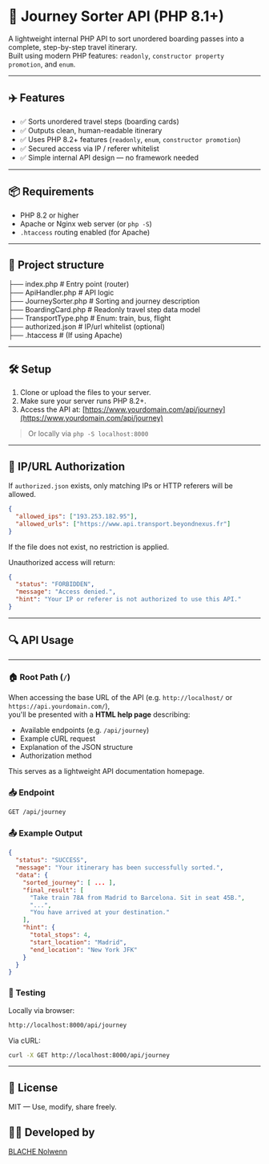 # 🧭 Journey Sorter API (PHP 8.1+)

A lightweight internal PHP API to sort unordered boarding passes into a complete, step-by-step travel itinerary.  
Built using modern PHP features: `readonly`, `constructor property promotion`, and `enum`.

---

## ✈️ Features

- ✅ Sorts unordered travel steps (boarding cards)
- ✅ Outputs clean, human-readable itinerary
- ✅ Uses PHP 8.2+ features (`readonly`, `enum`, `constructor promotion`)
- ✅ Secured access via IP / referer whitelist
- ✅ Simple internal API design — no framework needed

---

## 📦 Requirements

- PHP 8.2 or higher
- Apache or Nginx web server (or `php -S`)
- `.htaccess` routing enabled (for Apache)

---

## 📁 Project structure

├── index.php # Entry point (router)
<br>
├── ApiHandler.php # API logic
<br>
├── JourneySorter.php # Sorting and journey description
<br>
├── BoardingCard.php # Readonly travel step data model
<br>
├── TransportType.php # Enum: train, bus, flight
<br>
├── authorized.json # IP/url whitelist (optional)
<br>
├── .htaccess # (If using Apache)

---

## 🛠 Setup

1. Clone or upload the files to your server.
2. Make sure your server runs PHP 8.2+.
3. Access the API at:
[https://www.yourdomain.com/api/journey](https://www.yourdomain.com/api/journey)
> Or locally via `php -S localhost:8000`

---

## 🔐 IP/URL Authorization

If `authorized.json` exists, only matching IPs or HTTP referers will be allowed.

```json
{
  "allowed_ips": ["193.253.182.95"],
  "allowed_urls": ["https://www.api.transport.beyondnexus.fr"]
}
```

If the file does not exist, no restriction is applied.

Unauthorized access will return:

```json
{
  "status": "FORBIDDEN",
  "message": "Access denied.",
  "hint": "Your IP or referer is not authorized to use this API."
}
```

---

## 🔍 API Usage

---

### 🏠 Root Path (`/`)

When accessing the base URL of the API (e.g. `http://localhost/` or `https://api.yourdomain.com/`),  
you'll be presented with a **HTML help page** describing:

- Available endpoints (e.g. `/api/journey`)
- Example cURL request
- Explanation of the JSON structure
- Authorization method

This serves as a lightweight API documentation homepage.

### 📥 Endpoint

```bash
GET /api/journey
```

### 📤 Example Output

```json
{
  "status": "SUCCESS",
  "message": "Your itinerary has been successfully sorted.",
  "data": {
    "sorted_journey": [ ... ],
    "final_result": [
      "Take train 78A from Madrid to Barcelona. Sit in seat 45B.",
      "...",
      "You have arrived at your destination."
    ],
    "hint": {
      "total_stops": 4,
      "start_location": "Madrid",
      "end_location": "New York JFK"
    }
  }
}
```

### 🧪 Testing

Locally via browser:

```bash
http://localhost:8000/api/journey
```

Via cURL:

```bash
curl -X GET http://localhost:8000/api/journey
```

---

## 📄 License

MIT — Use, modify, share freely.


## 👨‍💻 Developed by

[BLACHE Nolwenn](https://www.beyondnexus.fr)
